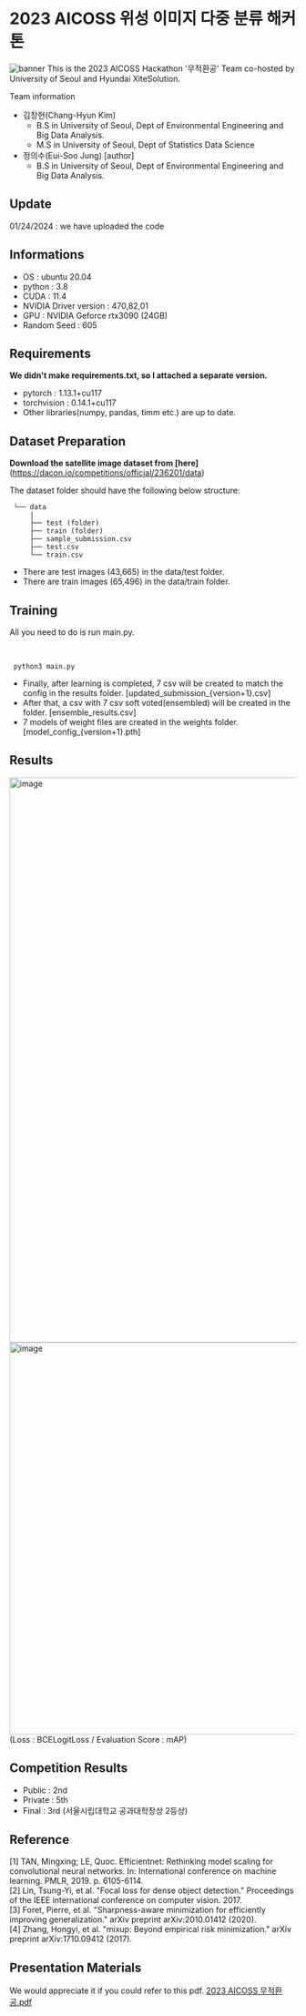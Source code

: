 # 2023 AICOSS 위성 이미지 다중 분류 해커톤
![banner](https://github.com/jyssys/AICOSS-Hackathon/assets/22981960/e1fd58da-c143-442b-8367-fbb365c5f0a1)
This is the 2023 AICOSS Hackathon '무적환공' Team co-hosted by University of Seoul and Hyundai XiteSolution.

Team information
- 김창현(Chang-Hyun Kim)
  - B.S in University of Seoul, Dept of Environmental Engineering and Big Data Analysis.
  - M.S in University of Seoul, Dept of Statistics Data Science
- 정의수(Eui-Soo Jung) [author]
  - B.S in University of Seoul, Dept of Environmental Engineering and Big Data Analysis.

## Update

01/24/2024 : we have uploaded the code

## Informations
- OS : ubuntu 20.04
- python : 3.8
- CUDA : 11.4
- NVIDIA Driver version : 470,82,01
- GPU : NVIDIA Geforce rtx3090 (24GB)
- Random Seed : 605

## Requirements
**We didn't make requirements.txt, so I attached a separate version.**

- pytorch : 1.13.1+cu117
- torchvision : 0.14.1+cu117
- Other libraries(numpy, pandas, timm etc.) are up to date.

## Dataset Preparation
**Download the satellite image dataset from [here]**
(https://dacon.io/competitions/official/236201/data)

The dataset folder should have the following below structure:
<br>

     └── data
         |
         ├── test (folder)
         ├── train (folder)
         ├── sample_submission.csv
         ├── test.csv
         └── train.csv

- There are test images (43,665) in the data/test folder.
- There are train images (65,496) in the data/train folder.

## Training
All you need to do is run main.py.

<br>

     python3 main.py

- Finally, after learning is completed, 7 csv will be created to match the config in the results folder. 
  [updated_submission_{version+1}.csv]
- After that, a csv with 7 csv soft voted(ensembled) will be created in the folder. 
  [ensemble_results.csv]
- 7 models of weight files are created in the weights folder. 
  [model_config_{version+1}.pth]

## Results
<img width="992" alt="image" src="https://github.com/jyssys/AICOSS-Hackathon/assets/22981960/ca90a538-76f0-46b7-ab70-b4f0506fa06e">
<img width="689" alt="image" src="https://github.com/jyssys/AICOSS-Hackathon/assets/22981960/7278e353-d403-4fd5-bdfa-6691c76b66f1"> <br/>
(Loss : BCELogitLoss / Evaluation Score : mAP) <br/>


## Competition Results
- Public : 2nd
- Private : 5th
- Final : 3rd (서울시립대학교 공과대학장상 2등상)

## Reference
[1] TAN, Mingxing; LE, Quoc. Efficientnet: Rethinking model scaling for convolutional neural networks. In: International conference on machine learning. PMLR, 2019. p. 6105-6114. <br/>
[2] Lin, Tsung-Yi, et al. "Focal loss for dense object detection." Proceedings of the IEEE international conference on computer vision. 2017. <br/>
[3] Foret, Pierre, et al. "Sharpness-aware minimization for efficiently improving generalization." arXiv preprint arXiv:2010.01412 (2020). <br/>
[4] Zhang, Hongyi, et al. "mixup: Beyond empirical risk minimization." arXiv preprint arXiv:1710.09412 (2017). <br/>

## Presentation Materials
We would appreciate it if you could refer to this pdf.
[2023 AICOSS 무적환공.pdf](https://github.com/jyssys/AICOSS-Hackathon/files/14035024/2023.AICOSS.pdf)


